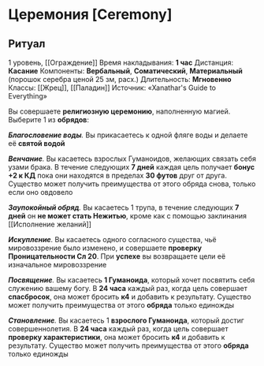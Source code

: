 # Церемония [Ceremony]
## Ритуал
1 уровень, [[Ограждение]]
Время накладывания: **1 час**
Дистанция: **Касание**
Компоненты: **Вербальный**, **Соматический**, **Материальный** (порошок серебра ценой 25 зм, расх.)
Длительность: **Мгновенно**
Классы: [[Жрец]], [[Паладин]]
Источник: «Xanathar's Guide to Everything»

Вы совершаете **религиозную церемонию**, наполненную магией. Выберите 1 из **обрядов**:

_**Благословение воды**._ Вы прикасаетесь к одной фляге воды и делаете её **святой водой**

_**Венчание**._ Вы касаетесь взрослых Гуманоидов, желающих связать себя узами брака. В течение следующих **7 дней** каждая цель получает **бонус +2 к КД** пока они находятся в пределах **30 футов** друг от друга. Существо может получить преимущества от этого обряда снова, только если оно овдовело

_**Заупокойный обряд**._ Вы касаетесь 1 трупа, в течение следующих **7 дней** он **не может стать Нежитью**, кроме как с помощью заклинания [[Исполнение желаний]]

_**Искупление**._ Вы касаетесь одного согласного существа, чьё мировоззрение было изменено, и совершаете **проверку Проницательности Сл 20**. При **успехе** вы возвращаете цели её изначальное мировоззрение

_**Посвящение**._ Вы касаетесь **1 Гуманоида**, который хочет посвятить себя служению вашему богу. В **24 часа** каждый раз, когда цель совершает **спасбросок**, она может бросить **к4** и добавить к результату. Существо может получить преимущества от этого **обряда** только единожды

_**Становление**._ Вы касаетесь 1 **взрослого Гуманоида**, который достиг совершеннолетия. В **24 часа** каждый раз, когда цель совершает **проверку характеристики**, она может бросить **к4** и добавить к результату. Существо может получить преимущества от этого **обряда** только единожды